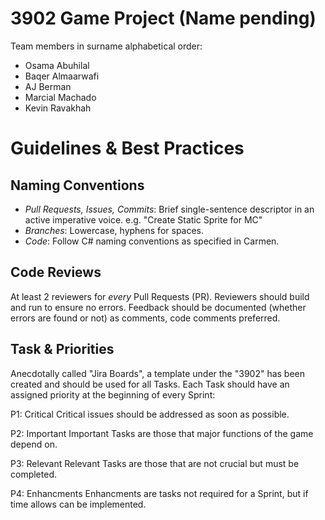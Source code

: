 # 3902 Game Project (Name pending)

Team members in surname alphabetical order:

- Osama Abuhilal
- Baqer Almaarwafi
- AJ Berman
- Marcial Machado
- Kevin Ravakhah


# Guidelines & Best Practices

## Naming Conventions

- *Pull Requests, Issues, Commits*: Brief single-sentence descriptor in an active imperative voice.
e.g. "Create Static Sprite for MC"
- *Branches*: Lowercase, hyphens for spaces.
- *Code*: Follow C# naming conventions as specified in Carmen.

## Code Reviews

At least 2 reviewers for *every* Pull Requests (PR). 
Reviewers should build and run to ensure no errors.
Feedback should be documented (whether errors are found or not) as comments, code comments preferred.

## Task & Priorities
Anecdotally called "Jira Boards", a template under the "3902" has been created and should be used for all Tasks. 
Each Task should have an assigned priority at the beginning of every Sprint:

P1: Critical
Critical issues should be addressed as soon as possible.

P2: Important
Important Tasks are those that major functions of the game depend on. 

P3: Relevant
Relevant Tasks are those that are not crucial but must be completed.

P4: Enhancments
Enhancments are tasks not required for a Sprint, but if time allows can be implemented.

